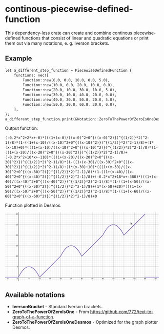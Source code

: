# continous-piecewise-defined-function

This dependency-less crate can create and combine continous piecewise-defined functions that consist of linear and quadratic equations or print them out via many notations, e. g. Iverson brackets. 

## Example

```
let a_different_step_function = PiecewiseDefinedFunction {
	functions: vec![
		Function::new(0.0, 0.0, 10.0, 0.0, 5.0),
		Function::new(10.0, 0.0, 20.0, 10.0, 0.0),
		Function::new(20.0, 10.0, 30.0, 10.0, 5.0),
		Function::new(30.0, 10.0, 40.0, 20.0, 0.0),
		Function::new(40.0, 20.0, 50.0, 20.0, 5.0),
		Function::new(50.0, 20.0, 60.0, 30.0, 0.0),
	],
};
a_different_step_function.print(&Notation::ZeroToThePowerOfZeroIsOneDesmos);
```

Output function:

```
(-0.2*x^2+2*x+-0)*(((1+(x-0)/((x-0)^2+0^{((x-0)^2)})^{(1/2)}*2)^2-1)/8)*(1-((1+(x-10)/((x-10)^2+0^{((x-10)^2)})^{(1/2)}*2)^2-1)/8)+(1*(x-10)+0)*(((1+(x-10)/((x-10)^2+0^{((x-10)^2)})^{(1/2)}*2)^2-1)/8)*(1-((1+(x-20)/((x-20)^2+0^{((x-20)^2)})^{(1/2)}*2)^2-1)/8)+(-0.2*x^2+10*x+-110)*(((1+(x-20)/((x-20)^2+0^{((x-20)^2)})^{(1/2)}*2)^2-1)/8)*(1-((1+(x-30)/((x-30)^2+0^{((x-30)^2)})^{(1/2)}*2)^2-1)/8)+(1*(x-30)+10)*(((1+(x-30)/((x-30)^2+0^{((x-30)^2)})^{(1/2)}*2)^2-1)/8)*(1-((1+(x-40)/((x-40)^2+0^{((x-40)^2)})^{(1/2)}*2)^2-1)/8)+(-0.2*x^2+18*x+-380)*(((1+(x-40)/((x-40)^2+0^{((x-40)^2)})^{(1/2)}*2)^2-1)/8)*(1-((1+(x-50)/((x-50)^2+0^{((x-50)^2)})^{(1/2)}*2)^2-1)/8)+(1*(x-50)+20)*(((1+(x-50)/((x-50)^2+0^{((x-50)^2)})^{(1/2)}*2)^2-1)/8)*(1-((1+(x-60)/((x-60)^2+0^{((x-60)^2)})^{(1/2)}*2)^2-1)/8)+0
```

Function plotted in Desmos.

![Example](example.png)

## Available notations

- **IversonBracket** - Standard Iverson brackets.
- **ZeroToThePowerOfZeroIsOne** - From https://github.com/772/text-to-graph-of-a-function.
- **ZeroToThePowerOfZeroIsOneDesmos** - Optimized for the graph plotter Desmos.
